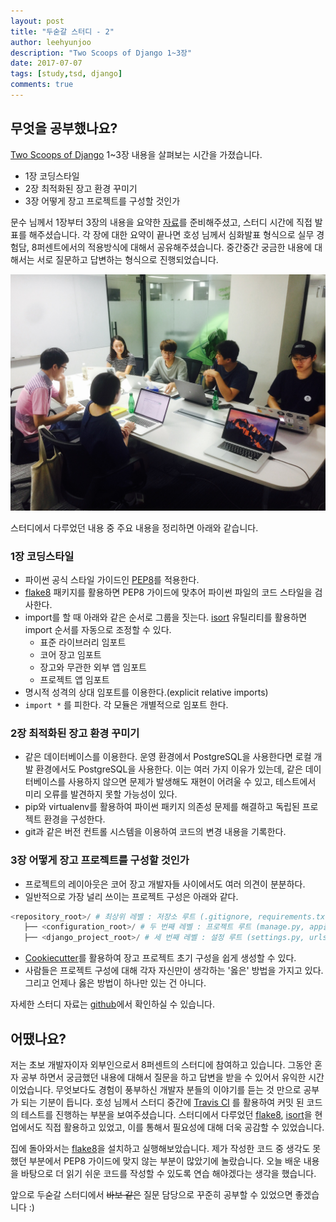 ```yaml
---
layout: post
title: "두숟갈 스터디 - 2"
author: leehyunjoo
description: "Two Scoops of Django 1~3장"
date: 2017-07-07
tags: [study,tsd, django]
comments: true
---
```

## 무엇을 공부했나요?
[Two Scoops of Django](https://www.twoscoopspress.com/products/two-scoops-of-django-1-11) 1~3장 내용을 살펴보는 시간을 가졌습니다.

- 1장 코딩스타일
- 2장 최적화된 장고 환경 꾸미기
- 3장 어떻게 장고 프로젝트를 구성할 것인가

문수 님께서 1장부터 3장의 내용을 요약한 [자료](https://github.com/8percent/tsd)를 준비해주셨고, 스터디 시간에 직접 발표를 해주셨습니다. 각 장에 대한 요약이 끝나면 호성 님께서 심화발표 형식으로 실무 경험담, 8퍼센트에서의 적용방식에 대해서 공유해주셨습니다. 중간중간 궁금한 내용에 대해서는 서로 질문하고 답변하는 형식으로 진행되었습니다.

![스터디풍경](/images/tsd-2-1.jpeg)


스터디에서 다루었던 내용 중 주요 내용을 정리하면 아래와 같습니다.

### 1장 코딩스타일
- 파이썬 공식 스타일 가이드인 [PEP8](https://www.python.org/dev/peps/pep-0008/)를 적용한다.
- [flake8](http://flake8.pycqa.org/en/latest/index.html#quickstart) 패키지를 활용하면 PEP8 가이드에 맞추어 파이썬 파일의 코드 스타일을 검사한다.
- import를 할 때 아래와 같은 순서로 그룹을 짓는다. [isort](https://github.com/timothycrosley/isort) 유틸리티를 활용하면 import 순서를 자동으로 조정할 수 있다.
  - 표준 라이브러리 임포트
  - 코어 장고 임포트
  - 장고와 무관한 외부 앱 임포트
  - 프로젝트 앱 임포트
- 명시적 성격의 상대 임포트를 이용한다.(explicit relative imports)
- `import *` 를 피한다. 각 모듈은 개별적으로 임포트 한다.

### 2장 최적화된 장고 환경 꾸미기
- 같은 데이터베이스를 이용한다. 운영 환경에서 PostgreSQL을 사용한다면 로컬 개발 환경에서도 PostgreSQL을 사용한다. 이는 여러 가지 이유가 있는데, 같은 데이터베이스를 사용하지 않으면 문제가 발생해도 재현이 어려울 수 있고, 테스트에서 미리 오류를 발견하지 못할 가능성이 있다.
- pip와 virtualenv를 활용하여 파이썬 패키지 의존성 문제를 해결하고 독립된 프로젝트 환경을 구성한다.
- git과 같은 버전 컨트롤 시스템을 이용하여 코드의 변경 내용을 기록한다.

### 3장 어떻게 장고 프로젝트를 구성할 것인가
- 프로젝트의 레이아웃은 코어 장고 개발자들 사이에서도 여러 의견이 분분하다.
- 일반적으로 가장 널리 쓰이는 프로젝트 구성은 아래와 같다.

```python
<repository_root>/ # 최상위 레벨 : 저장소 루트 (.gitignore, requirements.txt 포함)
   ├── <configuration_root>/ # 두 번째 레벨 : 프로젝트 루트 (manage.py, app폴더 포함)
   ├── <django_project_root>/ # 세 번째 레벨 : 설정 루트 (settings.py, urls.py 포함)
```
- [Cookiecutter](https://github.com/pydanny/cookiecutter-django)를 활용하여 장고 프로젝트 초기 구성을 쉽게 생성할 수 있다.
- 사람들은 프로젝트 구성에 대해 각자 자신만이 생각하는 '옳은' 방법을 가지고 있다. 그리고 언제나 옳은 방법이 하나만 있는 건 아니다.

자세한 스터디 자료는 [github](https://github.com/8percent/tsd)에서 확인하실 수 있습니다.

## 어땠나요?
저는 초보 개발자이자 외부인으로서 8퍼센트의 스터디에 참여하고 있습니다. 그동안 혼자 공부 하면서 궁금했던 내용에 대해서 질문을 하고 답변을 받을 수 있어서 유익한 시간이었습니다. 무엇보다도 경험이 풍부하신 개발자 분들의 이야기를 듣는 것 만으로 공부가 되는 기분이 듭니다. 호성 님께서 스터디 중간에 [Travis CI](https://travis-ci.org/) 를 활용하여 커밋 된 코드의 테스트를 진행하는 부분을 보여주셨습니다. 스터디에서 다루었던 [flake8](http://flake8.pycqa.org/en/latest/index.html#quickstart), [isort](https://github.com/timothycrosley/isort)을 현업에서도 직접 활용하고 있었고, 이를 통해서 필요성에 대해 더욱 공감할 수 있었습니다.  

집에 돌아와서는 [flake8](http://flake8.pycqa.org/en/latest/index.html#quickstart)을 설치하고 실행해보았습니다. 제가 작성한 코드 중 생각도 못했던 부분에서 PEP8 가이드에 맞지 않는 부분이 많았기에 놀랐습니다. 오늘 배운 내용을 바탕으로 더 읽기 쉬운 코드를 작성할 수 있도록 연습 해야겠다는 생각을 했습니다.

앞으로 두숟갈 스터디에서 ~~바보 같은~~ 질문 담당으로 꾸준히 공부할 수 있었으면 좋겠습니다 :)
